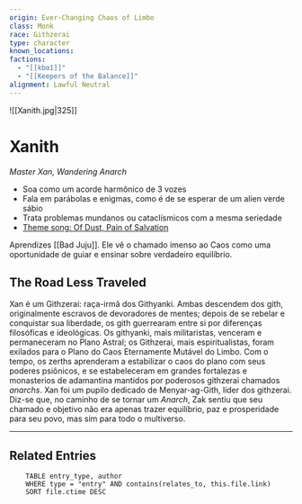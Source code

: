 ```yaml
---
origin: Ever-Changing Chaos of Limbo
class: Monk
race: Githzerai
type: character
known_locations: 
factions:
  - "[[kbα1]]"
  - "[[Keepers of the Balance]]"
alignment: Lawful Neutral
---
```


 ![[Xanith.jpg|325]] 

# Xanith
*Master Xan, Wandering Anarch*
- Soa como um acorde harmônico de 3 vozes
- Fala em parábolas e enigmas, como é de se esperar de um alien verde sábio
- Trata problemas mundanos ou cataclísmicos com a mesma seriedade
- [Theme song: Of Dust, Pain of Salvation](https://www.youtube.com/watch?v=Ef_qNCq92AA)

Aprendizes
[[Bad Juju]]. Ele vê o chamado imenso ao Caos como uma oportunidade de guiar e ensinar sobre verdadeiro equilíbrio.

## The Road Less Traveled
Xan é um Githzerai: raça-irmã dos Githyanki. Ambas descendem dos gith, originalmente escravos de devoradores de mentes; depois de se rebelar e conquistar sua liberdade, os gith guerrearam entre si por diferenças filosóficas e ideológicas. Os githyanki, mais militaristas, venceram e permaneceram no Plano Astral; os Githzerai, mais espiritualistas, foram exilados para o Plano do Caos Eternamente Mutável do Limbo. 
Com o tempo, os zerths aprenderam a estabilizar o caos do plano com seus poderes psiônicos, e se estabeleceram em grandes fortalezas e monasterios de adamantina mantidos por poderosos githzerai chamados *anarchs*. 
Xan foi um pupilo dedicado de Menyar-ag-Gith, líder dos githzerai. Diz-se que, no caminho de se tornar um *Anarch*, Zak sentiu que seu chamado e objetivo não era apenas trazer equilíbrio, paz e prosperidade para seu povo, mas sim para todo o multiverso. 



---

<!-- DYNAMIC:related-entries -->

## Related Entries

```dataview
    TABLE entry_type, author
    WHERE type = "entry" AND contains(relates_to, this.file.link)
    SORT file.ctime DESC
```

<!-- /DYNAMIC -->